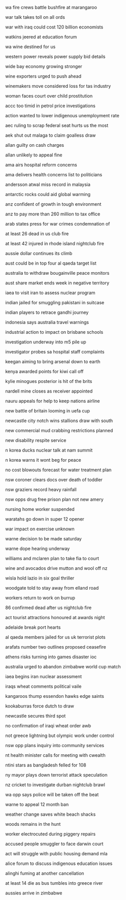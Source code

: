 wa fire crews battle bushfire at marangaroo

war talk takes toll on all ords

war with iraq could cost 120 billion economists

watkins jeered at education forum

wa wine destined for us

western power reveals power supply bid details

wide bay economy growing stronger

wine exporters urged to push ahead

winemakers move considered loss for tas industry

woman faces court over child prostitution

accc too timid in petrol price investigations

action wanted to lower indigenous unemployment rate

aec ruling to scrap federal seat hurts us the most

aek shut out malaga to claim goalless draw

allan guilty on cash charges

allan unlikely to appeal fine

ama airs hospital reform concerns

ama delivers health concerns list to politicians

andersson atwal miss record in malaysia

antarctic rocks could aid global warming

anz confident of growth in tough environment

anz to pay more than 260 million to tax office

arab states press for war crimes condemnation of

at least 26 dead in us club fire

at least 42 injured in rhode island nightclub fire

aussie dollar continues its climb

aust could be in top four al qaeda target list

australia to withdraw bougainville peace monitors

aust share market ends week in negative territory

iaea to visit iran to assess nuclear program

indian jailed for smuggling pakistani in suitcase

indian players to retrace gandhi journey

indonesia says australia travel warnings

industrial action to impact on brisbane schools

investigation underway into m5 pile up

investigator probes sa hospital staff complaints

keegan aiming to bring arsenal down to earth

kenya awarded points for kiwi call off

kylie minogues posterior is hit of the brits

nardell mine closes as receiver appointed

nauru appeals for help to keep nations airline

new battle of britain looming in uefa cup

newcastle city notch wins stallions draw with south

new commercial mud crabbing restrictions planned

new disability respite service

n korea ducks nuclear talk at nam summit

n korea warns it wont beg for peace

no cost blowouts forecast for water treatment plan

nsw coroner clears docs over death of toddler

nsw graziers record heavy rainfall

nsw opps drug free prison plan not new amery

nursing home worker suspended

waratahs go down in super 12 opener

war impact on exercise unknown

warne decision to be made saturday

warne dope hearing underway

williams and mclaren plan to take fia to court

wine and avocados drive mutton and wool off nz

wisla hold lazio in six goal thriller

woodgate told to stay away from elland road

workers return to work on burrup

86 confirmed dead after us nightclub fire

act tourist attractions honoured at awards night

adelaide break port hearts

al qaeda members jailed for us uk terrorist plots

arafats number two outlines proposed ceasefire

athens risks turning into games disaster ioc

australia urged to abandon zimbabwe world cup match

iaea begins iran nuclear assessment

iraqs wheat comments political vaile

kangaroos thump essendon hawks edge saints

kookaburras force dutch to draw

newcastle secures third spot

no confirmation of iraqi wheat order awb

not greece lightning but olympic work under control

nsw opp plans inquiry into community services

nt health minister calls for meeting with cwealth

ntini stars as bangladesh felled for 108

ny mayor plays down terrorist attack speculation

nz cricket to investigate durban nightclub brawl

wa opp says police will be taken off the beat

warne to appeal 12 month ban

weather change saves white beach shacks

woods remains in the hunt

worker electrocuted during piggery repairs

accused people smuggler to face darwin court

act will struggle with public housing demand mla

alice forum to discuss indigenous education issues

alinghi fuming at another cancellation

at least 14 die as bus tumbles into greece river

aussies arrive in zimbabwe

